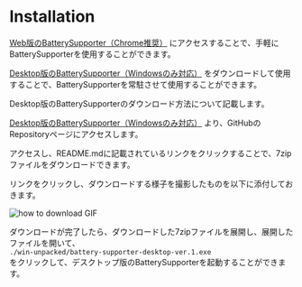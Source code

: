 # Installation

<chapter id="use-web-version">
<title>Web版を使用する</title>
<p>
<a href="https://github.com/chi1180/BatterySupporter-web-ver.2">Web版のBatterySupporter（Chrome推奨）</a> にアクセスすることで、手軽にBatterySupporterを使用することができます。
</p>
</chapter>

<chapter id="use-desktop-version">
<title>Desktop版を使用する</title>
<p>
<a href="https://github.com/chi1180/BatterySupporte-desktop-ver.1">Desktop版のBatterySupporter（Windowsのみ対応）</a> をダウンロードして使用することで、BatterySupporterを常駐させて使用することができます。
</p>

<chapter>
<title>ダウンロード方法</title>

<p>Desktop版のBatterySupporterのダウンロード方法について記載します。</p>
<p>
<a href="https://github.com/chi1180/BatterySupporte-desktop-ver.1">Desktop版のBatterySupporter（Windowsのみ対応）</a> より、GitHubのRepositoryページにアクセスします。
</p>
<p>
アクセスし、README.mdに記載されているリンクをクリックすることで、7zipファイルをダウンロードできます。
</p>
<p>
リンクをクリックし、ダウンロードする様子を撮影したものを以下に添付しておきます。
</p>
<img src="how-to-download.gif" alt="how to download GIF"/>
</chapter>

<p>
ダウンロードが完了したら、ダウンロードした7zipファイルを展開し、展開したファイルを開いて、
<code>
./win-unpacked/battery-supporter-desktop-ver.1.exe
</code>
 をクリックして、デスクトップ版のBatterySupporterを起動することができます。
</p>
</chapter>

